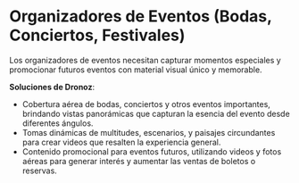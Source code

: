 # Organizadores de Eventos (Bodas, Conciertos, Festivales)

Los organizadores de eventos necesitan capturar momentos especiales y promocionar futuros eventos con material visual único y memorable.

**Soluciones de Dronoz**:
- Cobertura aérea de bodas, conciertos y otros eventos importantes, brindando vistas panorámicas que capturan la esencia del evento desde diferentes ángulos.
- Tomas dinámicas de multitudes, escenarios, y paisajes circundantes para crear videos que resalten la experiencia general.
- Contenido promocional para eventos futuros, utilizando videos y fotos aéreas para generar interés y aumentar las ventas de boletos o reservas.